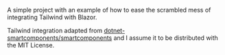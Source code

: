 A simple project with an example of how to ease the scrambled mess of integrating Tailwind with Blazor.

Tailwind integration adapted from [dotnet-smartcomponents/smartcomponents](https://github.com/dotnet-smartcomponents/smartcomponents) and I assume it to be distributed with the MIT License.